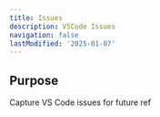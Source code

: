 ```yaml
---
title: Issues
description: VSCode Issues
navigation: false 
lastModified: '2025-01-07'
---
```



## Purpose

Capture VS Code issues for future ref
